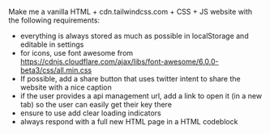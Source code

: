 Make me a vanilla HTML + cdn.tailwindcss.com + CSS + JS website with the following requirements:

- everything is always stored as much as possible in localStorage and editable in settings
- for icons, use font awesome from https://cdnjs.cloudflare.com/ajax/libs/font-awesome/6.0.0-beta3/css/all.min.css
- If possible, add a share button that uses twitter intent to share the website with a nice caption
- if the user provides a api management url, add a link to open it (in a new tab) so the user can easily get their key there
- ensure to use add clear loading indicators
- always respond with a full new HTML page in a HTML codeblock
